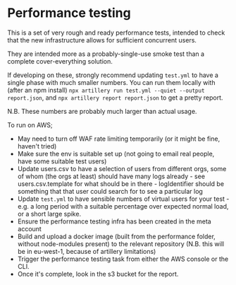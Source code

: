 # Performance testing

This is a set of very rough and ready performance tests, intended to check that the new infrastructure allows for sufficient concurrent users.

They are intended more as a probably-single-use smoke test than a complete cover-everything solution.

If developing on these, strongly recommend updating `test.yml` to have a single phase with much smaller numbers. You can run them locally with (after an npm install) `npx artillery run test.yml --quiet --output report.json`, and `npx artillery report report.json` to get a pretty report.

N.B. These numbers are probably much larger than actual usage. 

To run on AWS;

* May need to turn off WAF rate limiting temporarily (or it might be fine, haven't tried)
* Make sure the env is suitable set up (not going to email real people, have some suitable test users)
* Update users.csv to have a selection of users from different orgs, some of whom (the orgs at least) should have many logs already - see users.csv.template for what should be in there - logIdentifier should be something that that user could search for to see a particular log
* Update `test.yml` to have sensible numbers of virtual users for your test - e.g. a long period with a suitable percentage over expected normal load, or a short large spike.
* Ensure the performance testing infra has been created in the meta account
* Build and upload a docker image (built from the performance folder, without node-modules present) to the relevant repository (N.B. this will be in eu-west-1, because of artillery limitations)
* Trigger the performance testing task from either the AWS console or the CLI.
* Once it's complete, look in the s3 bucket for the report.
